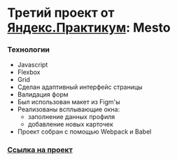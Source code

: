 # Третий проект от [Яндекс.Практикум](https://practicum.yandex.ru/): Mesto

### Технологии
* Javascript
* Flexbox
* Grid
* Сделан адаптивный интерфейс страницы
* Валидация форм
* Был использован макет из Figm'ы
* Реализованы всплывающие окна:  
    - заполнение данных профиля
    - добавление новых карточек
* Проект собран с помощью Webpack и Babel

### [Ссылка на проект](https://artem-mit.github.io/mesto/)
